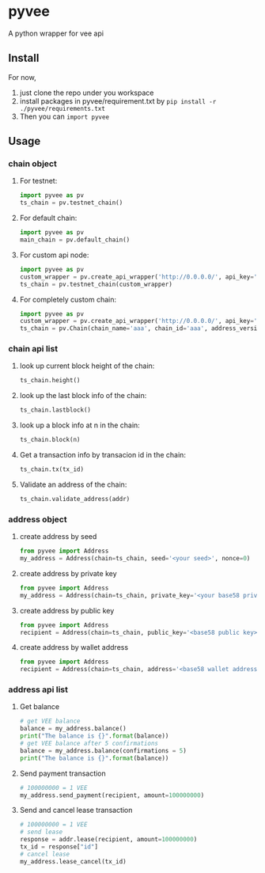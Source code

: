 # pyvee
A python wrapper for vee api

## Install
For now, 
1. just clone the repo under you workspace 
2. install packages in pyvee/requirement.txt by 
```pip install -r ./pyvee/requirements.txt```
3. Then you can ```import pyvee```

## Usage

### chain object
1. For testnet:
    ```python
    import pyvee as pv
    ts_chain = pv.testnet_chain()
    ```
2. For default chain:
    ```python
    import pyvee as pv
    main_chain = pv.default_chain()
    ```

3. For custom api node:
    ```python
    import pyvee as pv
    custom_wrapper = pv.create_api_wrapper('http://0.0.0.0/', api_key='')
    ts_chain = pv.testnet_chain(custom_wrapper)
    ```

4. For completely custom chain:
    ```python
    import pyvee as pv
    custom_wrapper = pv.create_api_wrapper('http://0.0.0.0/', api_key='')
    ts_chain = pv.Chain(chain_name='aaa', chain_id='aaa', address_version=1, api_wrapper=custom_wrapper)
    ```

### chain api list
1. look up current block height of the chain:
    ```python
    ts_chain.height()
    ```

2. look up the last block info of the chain:
    ```python
    ts_chain.lastblock()
    ```


3. look up a block info at n in the chain:
    ```python
    ts_chain.block(n)
    ```

4. Get a transaction info by transacion id in the chain:
    ```python
    ts_chain.tx(tx_id)
    ```
    
5. Validate an address of the chain:
    ```python
    ts_chain.validate_address(addr)
    ```

### address object
1. create address by seed
    ```python
    from pyvee import Address
    my_address = Address(chain=ts_chain, seed='<your seed>', nonce=0)
    ```
2. create address by private key
    ```python
    from pyvee import Address
    my_address = Address(chain=ts_chain, private_key='<your base58 private key>')
    ```
3. create address by public key
    ```python
    from pyvee import Address
    recipient = Address(chain=ts_chain, public_key='<base58 public key>')
    ```
4. create address by wallet address
    ```python
    from pyvee import Address
    recipient = Address(chain=ts_chain, address='<base58 wallet address>')
    ```
 
### address api list
1. Get balance
    ```python
    # get VEE balance
    balance = my_address.balance()
    print("The balance is {}".format(balance))
    # get VEE balance after 5 confirmations 
    balance = my_address.balance(confirmations = 5)
    print("The balance is {}".format(balance))
    ```
2. Send payment transaction
    ```python
    # 100000000 = 1 VEE
    my_address.send_payment(recipient, amount=100000000)
    ```
3. Send and cancel lease transaction
    ```python
    # 100000000 = 1 VEE
    # send lease
    response = addr.lease(recipient, amount=100000000)
    tx_id = response["id"]
    # cancel lease
    my_address.lease_cancel(tx_id)
    ```
